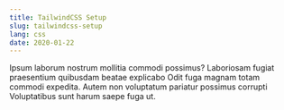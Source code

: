```yaml
---
title: TailwindCSS Setup
slug: tailwindcss-setup
lang: css
date: 2020-01-22
---
```


Ipsum laborum nostrum mollitia commodi possimus? Laboriosam fugiat praesentium quibusdam beatae explicabo Odit fuga magnam totam commodi expedita. Autem non voluptatum pariatur possimus corrupti Voluptatibus sunt harum saepe fuga ut.
